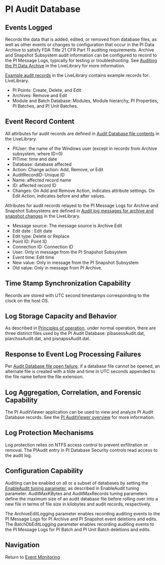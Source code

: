 # PI Audit Database

## Events Logged
Records the data that is added, edited, or removed from database files, as well as other events or changes to configuration that occur in the PI Data Archive to satisfy FDA Title 21 CFR Part 11 auditing requirements.  Archive and Snapshot Subsystem audit information can be configured to record to the PI Message Logs, typically for testing or troubleshooting.  See [Auditing the PI Data Archive](https://livelibrary.osisoft.com/LiveLibrary/content/en/server-v10/GUID-2DF085E7-7AC3-4873-80CD-F7241C0A965F) in the LiveLibrary for more information.

[Example audit records](https://livelibrary.osisoft.com/LiveLibrary/content/en/server-v10/GUID-1395C279-1838-44F2-99CD-7D5D251F4F18) in the LiveLibrary contains example records for: LiveLibrary.
- PI Points: Create, Delete, and Edit
- Archives: Remove and Edit
- Module and Batch Database: Modules, Module hierarchy, PI Properties, PI Batches, and PI Unit Batches.

## Event Record Content
All attributes for audit records are defined in [Audit Database file contents](https://livelibrary.osisoft.com/LiveLibrary/content/en/server-v10/GUID-DFE93F50-4D40-4E06-BD5B-628C4080971A) in the LiveLibrary.
- PIUser: the name of the Windows user (except in records from Archive subsystem, where ID=0)
- PITime: time and date
- Database: database affected
- Action: Change action: Add, Remove, or Edit
- AuditRecordID: Unique ID
- Name: affected record name
- ID: affected record ID
- Changes:  On Add and Remove Action, indicates attribute settings. On Edit Action, indicates before and after values.

Attributes for audit records relayed to the PI Message Logs for Archive and Snapshot Subsystems are defined in [Audit log messages for archive and snapshot changes](https://livelibrary.osisoft.com/LiveLibrary/content/en/server-v10/GUID-F5DF004B-FDFE-401C-A662-D2CD355CAFFA) in the LiveLibrary.
- Message source: The message source is Archive Edit
- Edit date	: Edit date
- Edit type: Delete or Replace
- Point ID: Point ID
- Connection ID: Connection ID
- User: Only in message from the PI Snapshot Subsystem
- Event time: Edit time
- New value: Only in message from the PI Snapshot Subsystem
- Old value: Only in message from PI Archive.

## Time Stamp Synchronization Capability
Records are stored with UTC second timestamps corresponding to the clock on the host OS.

## Log Storage Capacity and Behavior
As described in [Principles of operation](https://livelibrary.osisoft.com/LiveLibrary/content/en/server-v10/GUID-F278665F-6854-437D-88D9-7FF8581A65EA), under normal operation, there are three distinct files used by the PI Audit Database: pibasessAudit.dat, piarchssAudit.dat, and pisnapssAudit.dat.    

## Response to Event Log Processing Failures
Per [Audit Database file open failure](https://livelibrary.osisoft.com/LiveLibrary/content/en/server-v10/GUID-80ED356E-3418-4304-87ED-7775F605093C), if a database file cannot be opened, an alternate file is created with a tilde and time in UTC seconds appended to the file name before the file extension.

## Log Aggregation, Correlation, and Forensic Capability
The PI AuditViewer application can be used to view and analyze PI Audit Database records.  See the [PI AuditViewer overview](https://livelibrary.osisoft.com/LiveLibrary/content/en/server-v10/GUID-5BD2BC34-5727-44FF-9D16-B89B5184DB05) for more information.

## Log Protection Mechanisms
Log protection relies on NTFS access control to prevent exfiltration or removal.  The PIAudit entry in PI Database Security controls read access to the audit log.

## Configuration Capability
Auditing can be enabled on all or a subset of databases by setting the [EnableAudit tuning parameter](https://livelibrary.osisoft.com/LiveLibrary/content/en/server-v10/GUID-6ED346F9-2FA9-48E1-9B2F-55F688CBF860), as described in EnableAudit tuning parameter.  AuditMaxKBytes and AuditMaxRecords tuning parameters define the maximum size of an audit database file before rolling over into a new file in terms of file size in kilobytes and audit records, respectively.

The ArchiveEditLogging parameter enables recording auditing events to the PI Message Logs for PI Archive and PI Snapshot event deletions and edits.  The BatchDbEditLogging parameter enables recording auditing events to the PI Message Logs for PI Batch and PI Unit Batch deletions and edits.

## Navigation
Return to [Event Monitoring](../Event%20Monitoring.md)